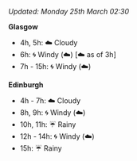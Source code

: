 *Updated: Monday 25th March 02:30*

**Glasgow**

* 4h, 5h: :cloud: Cloudy
* 6h: :cyclone: Windy (:cloud:) [:cloud: as of 3h]
* 7h - 15h: :cyclone: Windy (:cloud:)

**Edinburgh**

* 4h - 7h: :cloud: Cloudy
* 8h, 9h: :cyclone: Windy (:cloud:)
* 10h, 11h: :umbrella: Rainy
* 12h - 14h: :cyclone: Windy (:cloud:)
* 15h: :umbrella: Rainy
